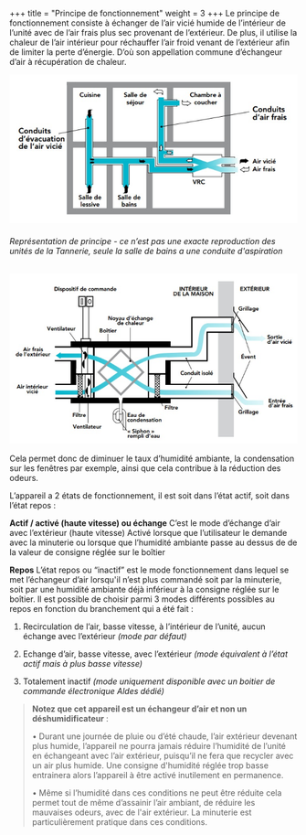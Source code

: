 +++
title = "Principe de fonctionnement"
weight = 3
+++
Le principe de fonctionnement consiste à échanger de l’air vicié humide de l’intérieur de l’unité avec de l’air frais plus sec provenant de l’extérieur.
De plus, il utilise la chaleur de l’air intérieur pour réchauffer l’air froid venant de l’extérieur afin de limiter la perte d’énergie. D’où son appellation commune d’échangeur d’air à récupération de chaleur.

![Principe - vue condo](./images/principe_vue_condo.png)
###### *Représentation de principe - ce n’est pas une exacte reproduction des unités de la Tannerie, seule la salle de bains a une conduite d'aspiration*

![Principe - vue VRC](./images/principe_vue_VRC.png)


Cela permet donc de diminuer le taux d’humidité ambiante, la condensation sur les fenêtres par exemple, ainsi que cela contribue à la réduction des odeurs.

L’appareil a 2 états de fonctionnement, il est soit dans l’état actif, soit dans l’état repos :

**Actif / activé (haute vitesse) ou échange**
C’est le mode d’échange d’air avec l’extérieur (haute vitesse)
Activé lorsque que l’utilisateur le demande avec la minuterie ou lorsque que l’humidité ambiante passe au dessus de de la valeur de consigne réglée sur le boîtier

**Repos**
L’état repos ou “inactif” est le mode fonctionnement dans lequel se met l’échangeur d’air lorsqu'il n’est plus commandé soit par la minuterie, soit par une humidité ambiante déjà inférieur à la consigne réglée sur le boîtier.
Il est possible de choisir parmi 3 modes différents possibles au repos en fonction du branchement qui a été fait :

1. Recirculation de l’air, basse vitesse, à l’intérieur de l’unité, aucun échange avec l’extérieur *(mode par défaut)*

2. Echange d’air, basse vitesse, avec l’extérieur *(mode équivalent à l’état actif mais à plus basse vitesse)*

3. Totalement inactif *(mode uniquement disponible avec un boitier de commande électronique Aldes dédié)*



> **Notez que cet appareil est un échangeur d’air et non un déshumidificateur** :
> 
> • Durant une journée de pluie ou d’été chaude, l’air extérieur devenant plus humide, l’appareil ne pourra jamais réduire l’humidité de l’unité en échangeant avec l’air extérieur, puisqu’il ne fera que recycler avec un air plus humide. Une consigne d'humidité réglée trop basse entrainera alors l’appareil à être activé inutilement en permanence.
> 
> • Même si l’humidité dans ces conditions ne peut être réduite cela permet tout de même d’assainir l’air ambiant, de réduire les mauvaises odeurs, avec de l'air extérieur. La minuterie est particulièrement pratique dans ces conditions.
